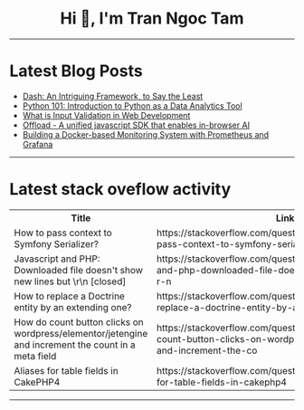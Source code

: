 <h1 align="center">Hi 👋, I'm Tran Ngoc Tam</h1>

---

# Latest Blog Posts 
<!-- BLOG-POST-LIST:START -->
- [Dash: An Intriguing Framework, to Say the Least](https://dev.to/igor1740/dash-an-intriguing-framework-to-say-the-least-31l6)
- [Python 101: Introduction to Python as a Data Analytics Tool](https://dev.to/clement_mwai/python-101-introduction-to-python-as-a-data-analytics-tool-nef)
- [What is Input Validation in Web Development](https://dev.to/carrie_luo1/what-is-input-validation-in-web-development-5b8l)
- [Offload - A unified javascript SDK that enables in-browser AI](https://dev.to/miguelaeh/offload-a-unified-javascript-sdk-that-enables-in-browser-ai-2aii)
- [Building a Docker-based Monitoring System with Prometheus and Grafana](https://dev.to/yagyandatta/building-a-docker-based-monitoring-system-with-prometheus-and-grafana-30c0)
<!-- BLOG-POST-LIST:END -->

---

# Latest stack oveflow activity
<table>
  <tr><th>Title</th><th>Link</th></tr>
  <!-- STACKOVERFLOW:START --><tr><td>How to pass context to Symfony Serializer?</td><td>https://stackoverflow.com/questions/79065652/how-to-pass-context-to-symfony-serializer</td></tr><tr><td>Javascript and PHP: Downloaded file doesn&#39;t show new lines but \r\n [closed]</td><td>https://stackoverflow.com/questions/79065603/javascript-and-php-downloaded-file-doesnt-show-new-lines-but-r-n</td></tr><tr><td>How to replace a Doctrine entity by an extending one?</td><td>https://stackoverflow.com/questions/79065554/how-to-replace-a-doctrine-entity-by-an-extending-one</td></tr><tr><td>How do count button clicks on wordpress/elementor/jetengine and increment the count in a meta field</td><td>https://stackoverflow.com/questions/79065503/how-do-count-button-clicks-on-wordpress-elementor-jetengine-and-increment-the-co</td></tr><tr><td>Aliases for table fields in CakePHP4</td><td>https://stackoverflow.com/questions/79065403/aliases-for-table-fields-in-cakephp4</td></tr><!-- STACKOVERFLOW:END -->
</table>

---


